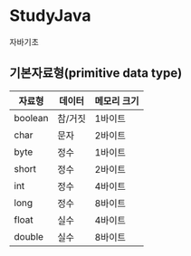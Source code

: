 # StudyJava
자바기초

## 기본자료형(primitive data type)

자료형   |데이터    | 메모리 크기 
--------|----------|-------
boolean | 참/거짓  | 1바이트 
char    | 문자     | 2바이트 
byte    | 정수     | 1바이트
short   | 정수     | 2바이트 
int     | 정수     | 4바이트 
long    | 정수     | 8바이트
float   | 실수     | 4바이트
double  | 실수     | 8바이트
